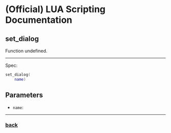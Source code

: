 
# (Official) LUA Scripting Documentation

## set_dialog

Function undefined.

___

Spec:

```lua
set_dialog(
	name)
```

## Parameters

- `name`: 

___

### [back](../other)
